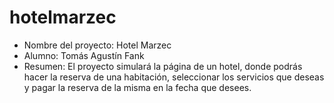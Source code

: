 # hotelmarzec
- Nombre del proyecto: Hotel Marzec   
- Alumno: Tomás Agustín Fank
- Resumen: El proyecto simulará la página de un hotel, donde podrás hacer la reserva de una habitación, seleccionar los servicios que deseas y pagar la reserva de la misma en la fecha que desees.

